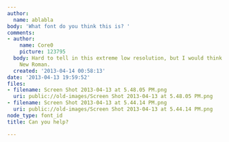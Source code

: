 ```yaml
---
author:
  name: ablabla
body: 'What font do you think this is? '
comments:
- author:
    name: Core0
    picture: 123795
  body: Hard to tell in this extreme low resolution, but I would think it is Times
    New Roman.
  created: '2013-04-14 00:58:13'
date: '2013-04-13 19:59:52'
files:
- filename: Screen Shot 2013-04-13 at 5.48.05 PM.png
  uri: public://old-images/Screen Shot 2013-04-13 at 5.48.05 PM.png
- filename: Screen Shot 2013-04-13 at 5.44.14 PM.png
  uri: public://old-images/Screen Shot 2013-04-13 at 5.44.14 PM.png
node_type: font_id
title: Can you help?

---
```

